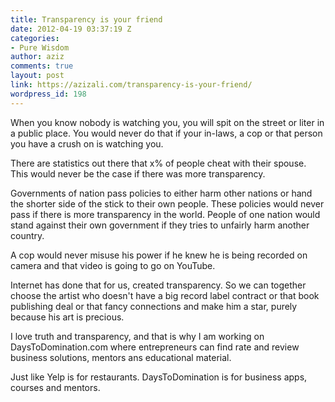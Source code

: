 ```yaml
---
title: Transparency is your friend
date: 2012-04-19 03:37:19 Z
categories:
- Pure Wisdom
author: aziz
comments: true
layout: post
link: https://azizali.com/transparency-is-your-friend/
wordpress_id: 198
---
```


When you know nobody is watching you, you will spit on the street or liter in a public place. You would never do that if your in-laws, a cop or that person you have a crush on is watching you.

There are statistics out there that x% of people cheat with their spouse. This would never be the case if there was more transparency.

Governments of nation pass policies to either harm other nations or hand the shorter side of the stick to their own people. These policies would never pass if there is more transparency in the world. People of one nation would stand against their own government if they tries to unfairly harm another country.

A cop would never misuse his power if he knew he is being recorded on camera and that video is going to go on YouTube.

Internet has done that for us, created transparency. So we can together choose the artist who doesn't have a big record label contract or that book publishing deal or that fancy connections and make him a star, purely because his art is precious.

I love truth and transparency, and that is why I am working on DaysToDomination.com where entrepreneurs can find rate and review business solutions, mentors ans educational material.

Just like Yelp is for restaurants. DaysToDomination is for business apps, courses and mentors.

